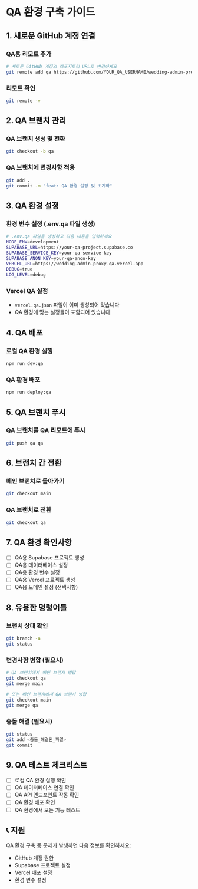 # QA 환경 구축 가이드

## 1. 새로운 GitHub 계정 연결

### QA용 리모트 추가
```bash
# 새로운 GitHub 계정의 레포지토리 URL로 변경하세요
git remote add qa https://github.com/YOUR_QA_USERNAME/wedding-admin-proxy.git
```

### 리모트 확인
```bash
git remote -v
```

## 2. QA 브랜치 관리

### QA 브랜치 생성 및 전환
```bash
git checkout -b qa
```

### QA 브랜치에 변경사항 적용
```bash
git add .
git commit -m "feat: QA 환경 설정 및 초기화"
```

## 3. QA 환경 설정

### 환경 변수 설정 (.env.qa 파일 생성)
```bash
# .env.qa 파일을 생성하고 다음 내용을 입력하세요
NODE_ENV=development
SUPABASE_URL=https://your-qa-project.supabase.co
SUPABASE_SERVICE_KEY=your-qa-service-key
SUPABASE_ANON_KEY=your-qa-anon-key
VERCEL_URL=https://wedding-admin-proxy-qa.vercel.app
DEBUG=true
LOG_LEVEL=debug
```

### Vercel QA 설정
- `vercel.qa.json` 파일이 이미 생성되어 있습니다
- QA 환경에 맞는 설정들이 포함되어 있습니다

## 4. QA 배포

### 로컬 QA 환경 실행
```bash
npm run dev:qa
```

### QA 환경 배포
```bash
npm run deploy:qa
```

## 5. QA 브랜치 푸시

### QA 브랜치를 QA 리모트에 푸시
```bash
git push qa qa
```

## 6. 브랜치 간 전환

### 메인 브랜치로 돌아가기
```bash
git checkout main
```

### QA 브랜치로 전환
```bash
git checkout qa
```

## 7. QA 환경 확인사항

- [ ] QA용 Supabase 프로젝트 생성
- [ ] QA용 데이터베이스 설정
- [ ] QA용 환경 변수 설정
- [ ] QA용 Vercel 프로젝트 생성
- [ ] QA용 도메인 설정 (선택사항)

## 8. 유용한 명령어들

### 브랜치 상태 확인
```bash
git branch -a
git status
```

### 변경사항 병합 (필요시)
```bash
# QA 브랜치에서 메인 브랜치 병합
git checkout qa
git merge main

# 또는 메인 브랜치에서 QA 브랜치 병합
git checkout main
git merge qa
```

### 충돌 해결 (필요시)
```bash
git status
git add <충돌_해결된_파일>
git commit
```

## 9. QA 테스트 체크리스트

- [ ] 로컬 QA 환경 실행 확인
- [ ] QA 데이터베이스 연결 확인
- [ ] QA API 엔드포인트 작동 확인
- [ ] QA 환경 배포 확인
- [ ] QA 환경에서 모든 기능 테스트

## 📞 지원

QA 환경 구축 중 문제가 발생하면 다음 정보를 확인하세요:
- GitHub 계정 권한
- Supabase 프로젝트 설정
- Vercel 배포 설정
- 환경 변수 설정
